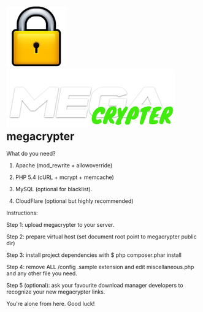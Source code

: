 ![Alt text](/public/images/lock.png?raw=true "MC logo")![Alt text](/public/images/logo.png?raw=true "MC logo")
megacrypter
===========

What do you need?

1) Apache (mod_rewrite + allowoverride)

2) PHP 5.4 (cURL + mcrypt + memcache)

3) MySQL (optional for blacklist).

4) CloudFlare (optional but highly recommended)

Instructions:

Step 1: upload megacrypter to your server.

Step 2: prepare virtual host (set document root point to megacrypter public dir)

Step 3: install project dependencies with $ php composer.phar install

Step 4: remove ALL /config .sample extension and edit miscellaneous.php and any other file you need.

Step 5 (optional): ask your favourite download manager developers to recognize your new megacrypter links.

You're alone from here. Good luck!
